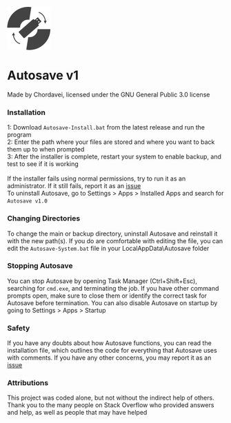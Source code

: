 ![image](https://github.com/Chordavei/Autosave/blob/main/Images/Autosave-Logo.png)
<br>
# Autosave v1
Made by Chordavei, licensed under the GNU General Public 3.0 license
<br>
### Installation
1: Download `Autosave-Install.bat` from the latest release and run the program
<br>
2: Enter the path where your files are stored and where you want to back them up to when prompted
<br>
3: After the installer is complete, restart your system to enable backup, and test to see if it is working
<br>
<br>
If the installer fails using normal permissions, try to run it as an administrator. If it still fails, report it as an [issue](https://github.com/Chordavei/Autosave/issues)
<br>
To uninstall Autosave, go to Settings > Apps > Installed Apps and search for `Autosave v1.0`

### Changing Directories
To change the main or backup directory, uninstall Autosave and reinstall it with the new path(s). If you do are comfortable with editing the file, you can edit the `Autosave-System.bat` file in your LocalAppData\Autosave folder

### Stopping Autosave
You can stop Autosave by opening Task Manager (Ctrl+Shift+Esc), searching for `cmd.exe`, and terminating the job. If you have other command prompts open, make sure to close them or identify the correct task for Autosave before termination. You can also disable Autosave on startup by going to Settings > Apps > Startup

### Safety
If you have any doubts about how Autosave functions, you can read the installation file, which outlines the code for everything that Autosave uses with comments. If you have any other concerns, you may report it as an [issue](https://github.com/Chordavei/Autosave/issues)

### Attributions
This project was coded alone, but not without the indirect help of others. Thank you to the many people on Stack Overflow who provided answers and help, as well as people that may have helped
